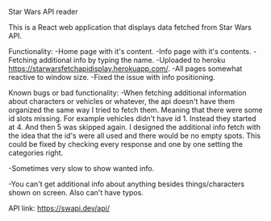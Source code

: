 Star Wars API reader

This is a React web application that displays data fetched from Star Wars API.

Functionality:
-Home page with it's content.
-Info page with it's contents.
-Fetching additional info by typing the name.
-Uploaded to heroku https://starwarsfetchapidisplay.herokuapp.com/.
-All pages somewhat reactive to window size.
-Fixed the issue with info positioning.

Known bugs or bad functionality:
-When fetching additional information about characters or vehicles or whatever, the api doesn't have them organized the same way I tried to fetch them.
Meaning that there were some id slots missing. For example vehicles didn't have id 1. Instead they started at 4. And then 5 was skipped again. I designed the
additional info fetch with the idea that the id's were all used and there would be no empty spots. This could be fixed by checking every response and one by one setting
the categories right.

-Sometimes very slow to show wanted info.

-You can't get additional info about anything besides things/characters shown on screen. Also can't have typos.

API link: https://swapi.dev/api/
